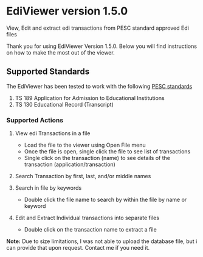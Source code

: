 # EdiViewer version 1.5.0

View, Edit and extract edi transactions from PESC standard approved Edi files

Thank you for using EdiViewer Version 1.5.0. Below you will find
instructions on how to make the most out of the viewer.

Supported Standards
-------------------

The EdiViewer has been tested to work with the following [PESC
standards](https://www.pesc.org/pesc-approved-standards-1.html)

1.  TS 189 Application for Admission to Educational Institutions
2.  TS 130 Educational Record (Transcript)

### Supported Actions

1. View edi Transactions in a file

    -   Load the file to the viewer using Open File menu
    -   Once the file is open, single click the file to see list of
        transactions
    -   Single click on the transaction (name) to see details of the
        transaction (application/transaction)

2. Search Transaction by first, last, and/or middle names

3. Search in file by keywords

    -   Double click the file name to search by within the file by name or
        keyword

4. Edit and Extract Individual transactions into separate files

    -   Double click on the transaction name to extract a file

**Note:** Due to size limitations, I was not able to upload the database file, but i can provide that upon request. Contact me if you need it.

